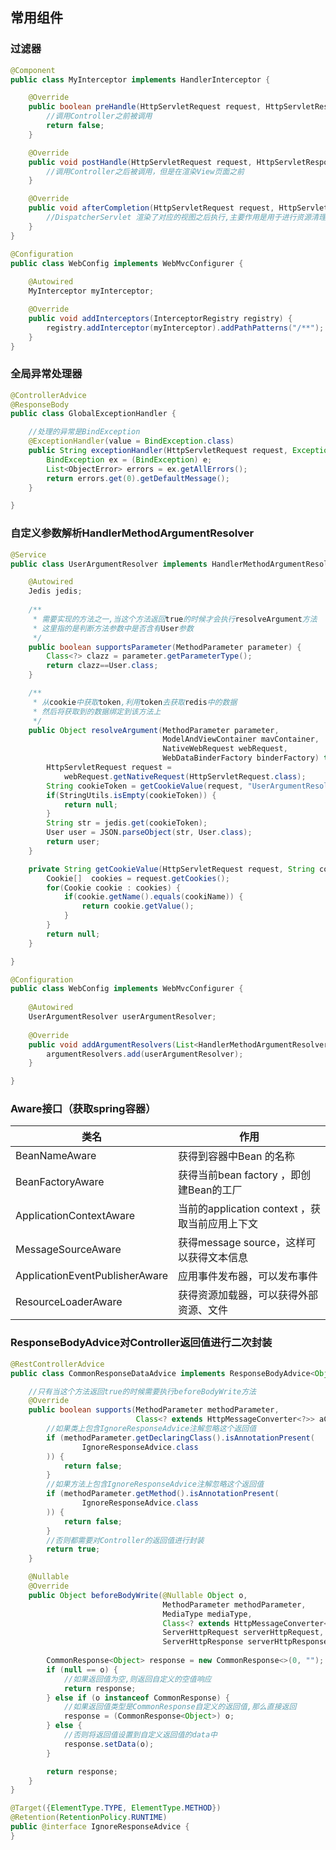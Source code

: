 ## 常用组件

### 过滤器

````java
@Component
public class MyInterceptor implements HandlerInterceptor {

    @Override
    public boolean preHandle(HttpServletRequest request, HttpServletResponse response, Object handler) throws Exception {
        //调用Controller之前被调用
        return false;
    }

    @Override
    public void postHandle(HttpServletRequest request, HttpServletResponse response, Object handler, @Nullable ModelAndView modelAndView) throws Exception {
        //调用Controller之后被调用，但是在渲染View页面之前
    }

    @Override
    public void afterCompletion(HttpServletRequest request, HttpServletResponse response, Object handler, @Nullable Exception ex) throws Exception {
        //DispatcherServlet 渲染了对应的视图之后执行,主要作用是用于进行资源清理工作的
    }
}
````

````java
@Configuration
public class WebConfig implements WebMvcConfigurer {
	
	@Autowired
	MyInterceptor myInterceptor;

	@Override
	public void addInterceptors(InterceptorRegistry registry) {
		registry.addInterceptor(myInterceptor).addPathPatterns("/**");
	}
}
````

### 全局异常处理器

````java
@ControllerAdvice
@ResponseBody
public class GlobalExceptionHandler {

    //处理的异常是BindException
    @ExceptionHandler(value = BindException.class)
    public String exceptionHandler(HttpServletRequest request, Exception e) {
        BindException ex = (BindException) e;
        List<ObjectError> errors = ex.getAllErrors();
        return errors.get(0).getDefaultMessage();
    }

}
````

### 自定义参数解析HandlerMethodArgumentResolver

````java
@Service
public class UserArgumentResolver implements HandlerMethodArgumentResolver {

	@Autowired
	Jedis jedis;
	
    /**
	 * 需要实现的方法之一,当这个方法返回true的时候才会执行resolveArgument方法
	 * 这里指的是判断方法参数中是否含有User参数
	 */
	public boolean supportsParameter(MethodParameter parameter) {
		Class<?> clazz = parameter.getParameterType();
		return clazz==User.class;
	}

    /**
	 * 从cookie中获取token,利用token去获取redis中的数据
	 * 然后将获取到的数据绑定到该方法上
	 */
	public Object resolveArgument(MethodParameter parameter, 
                                  ModelAndViewContainer mavContainer,
                                  NativeWebRequest webRequest, 
                                  WebDataBinderFactory binderFactory) throws Exception {
		HttpServletRequest request = 
            webRequest.getNativeRequest(HttpServletRequest.class);
		String cookieToken = getCookieValue(request, "UserArgumentResolver");
		if(StringUtils.isEmpty(cookieToken)) {
			return null;
		}
		String str = jedis.get(cookieToken);
		User user = JSON.parseObject(str, User.class);
		return user;
	}

	private String getCookieValue(HttpServletRequest request, String cookiName) {
		Cookie[]  cookies = request.getCookies();
		for(Cookie cookie : cookies) {
			if(cookie.getName().equals(cookiName)) {
				return cookie.getValue();
			}
		}
		return null;
	}

}
````

````java
@Configuration
public class WebConfig implements WebMvcConfigurer {
	
	@Autowired
	UserArgumentResolver userArgumentResolver;
	
	@Override
	public void addArgumentResolvers(List<HandlerMethodArgumentResolver> argumentResolvers) {
		argumentResolvers.add(userArgumentResolver);
	}

}
````

### Aware接口（获取spring容器）

| 类名                           | 作用                                           |
| ------------------------------ | ---------------------------------------------- |
| BeanNameAware                  | 获得到容器中Bean 的名称                        |
| BeanFactoryAware               | 获得当前bean factory ，即创建Bean的工厂        |
| ApplicationContextAware        | 当前的application context ，获取当前应用上下文 |
| MessageSourceAware             | 获得message source，这样可以获得文本信息       |
| ApplicationEventPublisherAware | 应用事件发布器，可以发布事件                   |
| ResourceLoaderAware            | 获得资源加载器，可以获得外部资源、文件         |



### ResponseBodyAdvice对Controller返回值进行二次封装

````java
@RestControllerAdvice
public class CommonResponseDataAdvice implements ResponseBodyAdvice<Object> {

    //只有当这个方法返回true的时候需要执行beforeBodyWrite方法
    @Override
    public boolean supports(MethodParameter methodParameter,
                            Class<? extends HttpMessageConverter<?>> aClass) {
		//如果类上包含IgnoreResponseAdvice注解忽略这个返回值
        if (methodParameter.getDeclaringClass().isAnnotationPresent(
                IgnoreResponseAdvice.class
        )) {
            return false;
        }
		//如果方法上包含IgnoreResponseAdvice注解忽略这个返回值
        if (methodParameter.getMethod().isAnnotationPresent(
                IgnoreResponseAdvice.class
        )) {
            return false;
        }
		//否则都需要对Controller的返回值进行封装
        return true;
    }

    @Nullable
    @Override
    public Object beforeBodyWrite(@Nullable Object o,
                                  MethodParameter methodParameter,
                                  MediaType mediaType,
                                  Class<? extends HttpMessageConverter<?>> aClass,
                                  ServerHttpRequest serverHttpRequest,
                                  ServerHttpResponse serverHttpResponse) {
		
        CommonResponse<Object> response = new CommonResponse<>(0, "");
        if (null == o) {
            //如果返回值为空,则返回自定义的空值响应
            return response;
        } else if (o instanceof CommonResponse) {
            //如果返回值类型是CommonResponse自定义的返回值,那么直接返回
            response = (CommonResponse<Object>) o;
        } else {
            //否则将返回值设置到自定义返回值的data中
            response.setData(o);
        }

        return response;
    }
}
````

````java
@Target({ElementType.TYPE, ElementType.METHOD})
@Retention(RetentionPolicy.RUNTIME)
public @interface IgnoreResponseAdvice {
}
````







